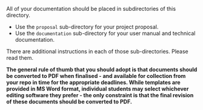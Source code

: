 All of your documentation should be placed in subdirectories of this directory.

- Use the `proposal` sub-directory for your project proposal.
- Use the `documentation` sub-directory for your user manual and technical documentation.

There are additional instructions in each of those sub-directories.  Please read them.

**The general rule of thumb that you should adopt is that documents should be converted
to PDF when finalised - and available for collection from your repo in time for the
appropriate deadlines. While templates are provided in MS Word format, individual 
students may select whichever editing software they prefer - the only constraint is that
the final revision of these documents should be converted to PDF.**
